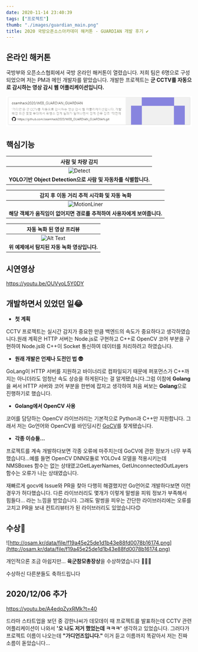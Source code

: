 ```yaml
---
date: 2020-11-14 23:40:39
tags: ["프로젝트"]
thumb: "./images/guardian_main.png"
title: 2020 국방오픈소스아카데미 해커톤 - GUARDIAN 개발 후기 ✔
---
```

## 온라인 해커톤

 국방부와 오픈소스협회에서 국방 온라인 해커톤이 열렸습니다. 
저희 팀은 6명으로 구성되었으며 저는 PM과 메인 개발자를 맡았습니다.
개발한 프로젝트는 **군 CCTV를 자동으로 감시하는 영상 감시 웹 어플리케이션입니다.**

[![osamhack2020/WEB_GUARDIAN_GUARDIAN](./images/guardian_github.png)](https://github.com/osamhack2020/WEB_GUARDIAN_GUARDIAN)

## 핵심기능

|사람 및 차량 감지|
|:---:|
|![Detect](https://github.com/osamhack2020/WEB_GUARDIAN_GUARDIAN/blob/main/preview/detect.jpg?raw=true)|
|**YOLO기반 Object Detection으로 사람 및 자동차를 식별합니다.**|

|감지 후 이동 거리 추적 시각화 및 자동 녹화|
|:---:|
|![MotionLiner](https://github.com/osamhack2020/WEB_GUARDIAN_GUARDIAN/blob/main/preview/motion_liner.jpg?raw=true)|
|**해당 객체가 움직임이 없어지면 경로를 추적하여 사용자에게 보여줍니다.**|

|자동 녹화 된 영상 프리뷰|
|:---:|
|![Alt Text](https://github.com/osamhack2020/WEB_GUARDIAN_GUARDIAN/blob/main/preview/detect_preview.gif?raw=true)|
|**위 예제에서 탐지된 자동 녹화 영상입니다.**|


## 시연영상

https://youtu.be/OUVyoL5Y0DY

## 개발하면서 있었던 일😂

- **첫 계획**

 CCTV 프로젝트는 실시간 감지가 중요한 만큼 백엔드의 속도가 중요하다고 생각하였습니다.원래 계획은 HTTP 서버는 Node.js로 구현하고 C++로 OpenCV 코어 부분을 구현하여 Node.js와 C++이 Socket 통신하여 데이터를 처리하려고 하였습니다.

- **원래 개발은 언제나 도전인 법 😨**

GoLang이 HTTP 서버를 지원하고 바이너리로 컴파일되기 때문에 퍼포먼스가 C++까지는 아니더라도 엄청난 속도 상승을 하게된다는 걸 알게됐습니다.그럼 이참에 **Golang**을 써서 HTTP 서버와 코어 부분을 한번에 잡자고 생각하여 처음 써보는 **Golang**으로 진행하기로 했습니다.

- **Golang에서 OpenCV 사용**

코어를 담당하는 OpenCV 라이브러리는 기본적으로 Python과 C++만 지원합니다. 그래서 저는 Go언어와 OpenCV를 바인딩시킨 [GoCV](https://gocv.io/)를 찾게됐습니다.

- **각종 이슈들...**

프로젝트를 계속 개발하다보면 각종 오류에 마주치는데 GoCV에 관한 정보가 너무 부족했습니다...예를 들면 OpenCV DNN모듈로 YOLOv4 모델을 적용시키는데 NMSBoxes 함수는 없는 상태였고GetLayerNames, GetUnconnectedOutLayers 함수는 오류가 나는 상태였습니다.

재빠르게 gocv에 Issue와 PR을 찾아 다행히 해결했지만 Go언어로 개발하다보면 이런 경우가 허다했습니다. 다른 라이브러리도 몇개가 이렇게 말썽을 피워 정보가 부족해서 힘들다... 라는 느낌을 받았습니다. 그래도 말썽을 피우는 간단한 라이브러리에는 오류를 고치고 PR을 보내 컨트리뷰터가 된 라이브러리도 있었습니다😊

## 수상👏

![http://osam.kr/data/file/f19a45e25de1d1b43e88fd0078b16174.png](http://osam.kr/data/file/f19a45e25de1d1b43e88fd0078b16174.png)

 개인적으론 조금 아쉽지만... **육군참모총장상**을 수상하였습니다 👏👏👏

수상하신 다른분들도 축하드립니다

## 2020/12/06 추가
https://youtu.be/A4edqZyxRMk?t=40

드라마 스타트업을 보던 중 강한나씨가 데모데이 때 프로젝트를 발표하는데 CCTV 관련 어플리케이션이 나와서 **'오 나도 저거 했었는데 ㅋㅋㅋ'** 생각하고 있었습니다. 그러다가 프로젝트 이름이 나오는데 **"가디언즈입니다."** 이거 듣고 이름까지 똑같아서 저는 진짜 소름이 돋았습니다...
